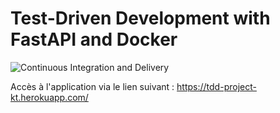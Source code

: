 # Test-Driven Development with FastAPI and Docker

![Continuous Integration and Delivery](https://github.com/kevintsi/fastapi-tdd/workflows/Continuous%20Integration%20and%20Delivery/badge.svg?branch=main)

Accès à l'application via le lien suivant : https://tdd-project-kt.herokuapp.com/
